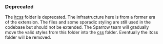 ### Deprecated
The [itcss](https://www.freecodecamp.org/news/managing-large-s-css-projects-using-the-inverted-triangle-architecture-3c03e4b1e6df/) folder is deprecated. The infrastructure here is from a former era of the extension. The files and some sporadic styling are still used in the codebase but should not be extended. The Sparrow team will gradually move the valid styles from this folder into the [css](/css) folder. Eventually the itcss folder will be removed.

